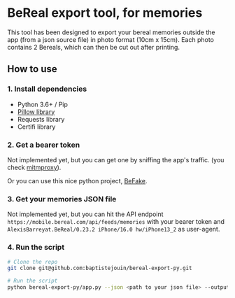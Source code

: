 # BeReal export tool, for memories

This tool has been designed to export your bereal memories outside the app (from a json source file) in photo format (10cm x 15cm). Each photo contains 2 Bereals, which can then be cut out after printing.

## How to use

### 1. Install dependencies

- Python 3.6+ / Pip
- [Pillow library](https://pillow.readthedocs.io/en/latest/installation.html) 
- Requests library
- Certifi library

### 2. Get a bearer token

Not implemented yet, but you can get one by sniffing the app's traffic. (you check [mitmproxy](https://mitmproxy.org/)).

Or you can use this nice python project, [BeFake](https://github.com/notmarek/BeFake/).

### 3. Get your memories JSON file

Not implemented yet, but you can hit the API endpoint `https://mobile.bereal.com/api/feeds/memories` with your bearer token and `AlexisBarreyat.BeReal/0.23.2 iPhone/16.0 hw/iPhone13_2` as user-agent.

### 4. Run the script

```bash
# Clone the repo
git clone git@github.com:baptistejouin/bereal-export-py.git

# Run the script
python bereal-export-py/app.py --json <path to your json file> --output <path to your output folder>
```
